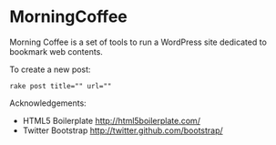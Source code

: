 MorningCoffee
=============

Morning Coffee is a set of tools to run a WordPress site dedicated to bookmark web contents.

To create a new post:

    rake post title="" url="" 

Acknowledgements:

* HTML5 Boilerplate http://html5boilerplate.com/
* Twitter Bootstrap http://twitter.github.com/bootstrap/